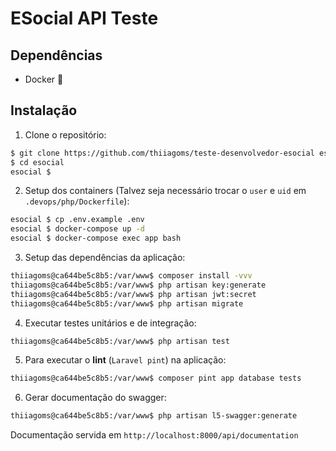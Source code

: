 # ESocial API Teste

## Dependências

- Docker :whale:

## Instalação

1. Clone o repositório:

```bash
$ git clone https://github.com/thiiagoms/teste-desenvolvedor-esocial esocial
$ cd esocial
esocial $
```

2. Setup dos containers (Talvez seja necessário trocar o `user` e `uid` em `.devops/php/Dockerfile`):

```bash
esocial $ cp .env.example .env
esocial $ docker-compose up -d
esocial $ docker-compose exec app bash
```

3. Setup das dependências da aplicação:

```bash
thiiagoms@ca644be5c8b5:/var/www$ composer install -vvv
thiiagoms@ca644be5c8b5:/var/www$ php artisan key:generate
thiiagoms@ca644be5c8b5:/var/www$ php artisan jwt:secret
thiiagoms@ca644be5c8b5:/var/www$ php artisan migrate
```

4. Executar testes unitários e de integração:

```bash
thiiagoms@ca644be5c8b5:/var/www$ php artisan test
```

5. Para executar o **lint** (`Laravel pint`) na aplicação:

```bash
thiiagoms@ca644be5c8b5:/var/www$ composer pint app database tests
```

6. Gerar documentação do swagger:

```bash
thiiagoms@ca644be5c8b5:/var/www$ php artisan l5-swagger:generate
```

Documentação servida em `http://localhost:8000/api/documentation`

